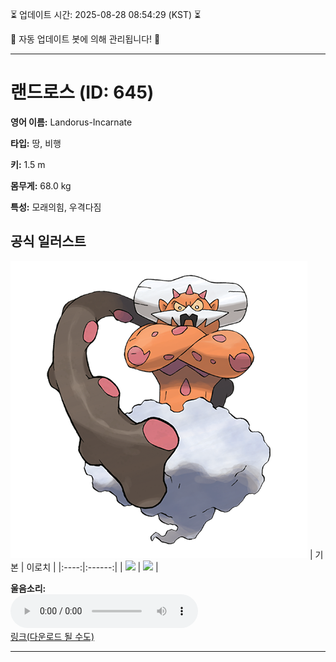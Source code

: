 
⏳ 업데이트 시간: 2025-08-28 08:54:29 (KST) ⏳

🤖 자동 업데이트 봇에 의해 관리됩니다! 🤖

---

# 랜드로스 (ID: 645)
**영어 이름:** Landorus-Incarnate

**타입:** 땅, 비행

**키:** 1.5 m

**몸무게:** 68.0 kg

**특성:** 모래의힘, 우격다짐

## 공식 일러스트
![](https://raw.githubusercontent.com/PokeAPI/sprites/master/sprites/pokemon/other/official-artwork/645.png)
| 기본 | 이로치 |
|:----:|:------:|
| <img src="https://raw.githubusercontent.com/PokeAPI/sprites/master/sprites/pokemon/645.png" width="200"> | <img src="https://raw.githubusercontent.com/PokeAPI/sprites/master/sprites/pokemon/shiny/645.png" width="200"> |

**울음소리:**<br><audio controls src="https://raw.githubusercontent.com/PokeAPI/cries/main/cries/pokemon/latest/645.ogg"></audio><br> [링크(다운로드 될 수도)](https://raw.githubusercontent.com/PokeAPI/cries/main/cries/pokemon/latest/645.ogg)


---
